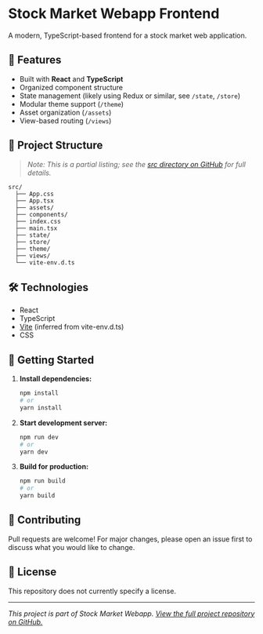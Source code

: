 # Stock Market Webapp Frontend

A modern, TypeScript-based frontend for a stock market web application.

## 🚀 Features

- Built with **React** and **TypeScript**
- Organized component structure
- State management (likely using Redux or similar, see `/state`, `/store`)
- Modular theme support (`/theme`)
- Asset organization (`/assets`)
- View-based routing (`/views`)

## 📁 Project Structure

> *Note: This is a partial listing; see the [src directory on GitHub](https://github.com/Shruti-lab/Stock-market-webapp-frontend/tree/main/src) for full details.*

```
src/
  ├── App.css
  ├── App.tsx
  ├── assets/
  ├── components/
  ├── index.css
  ├── main.tsx
  ├── state/
  ├── store/
  ├── theme/
  ├── views/
  └── vite-env.d.ts
```

## 🛠️ Technologies

- React
- TypeScript
- [Vite](https://vitejs.dev/) (inferred from vite-env.d.ts)
- CSS

## 🏁 Getting Started

1. **Install dependencies:**
   ```bash
   npm install
   # or
   yarn install
   ```
2. **Start development server:**
   ```bash
   npm run dev
   # or
   yarn dev
   ```
3. **Build for production:**
   ```bash
   npm run build
   # or
   yarn build
   ```

## 🤝 Contributing

Pull requests are welcome! For major changes, please open an issue first to discuss what you would like to change.

## 📄 License

This repository does not currently specify a license.

---

*This project is part of Stock Market Webapp. [View the full project repository on GitHub.](https://github.com/Shruti-lab/Stock-market-webapp-microservices)*
